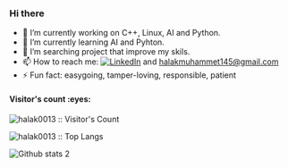 ### Hi there <a href="https://www.gautamkrishnar.com/"><img src="https://media.giphy.com/media/hvRJCLFzcasrR4ia7z/giphy.gif" width="10px"></a>


- 🔭 I’m currently working on C++, Linux, AI and Python.
- 🌱 I’m currently learning AI and Pyhton.
- 🤔 I’m searching project that improve my skils.
- 📫 How to reach me: <a href="https://www.linkedin.com/in/muhammet-halak-0338b6238/" target="_blank"><img alt="LinkedIn" src="https://img.shields.io/badge/LinkedIn-@Muhammet_Halak-blue?style=flat&logo=linkedin"></a> and halakmuhammet145@gmail.com
- ⚡ Fun fact: easygoing, tamper-loving, responsible, patient


<h4 align="left">Visitor's count :eyes:</h4>

<p align="left"><img src="https://profile-counter.glitch.me/{halak0013}/count.svg" alt="halak0013 :: Visitor's Count" /></p>
<p align="left"><img src="https://github-readme-stats.vercel.app/api/top-langs/?username=halak0013&langs_count=10&layout=compact" alt="halak0013 :: Top Langs" /></p>


![Github stats 2](https://github-readme-stats.vercel.app/api?username=halak0013&show_icons=true&theme=radical)
